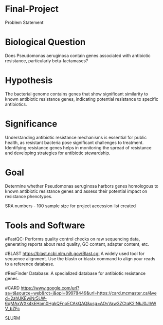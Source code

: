 # Final-Project
Problem Statement
# Biological Question
Does Pseudomonas aeruginosa contain genes associated with antibiotic resistance, particularly beta-lactamases?
# Hypothesis
The bacterial genome contains genes that show significant similarity to known antibiotic resistance genes, indicating potential resistance to specific antibiotics.
# Significance
Understanding antibiotic resistance mechanisms is essential for public health, as resistant bacteria pose significant challenges to treatment. Identifying resistance genes helps in monitoring the spread of resistance and developing strategies for antibiotic stewardship.
# Goal
Determine whether Pseudomonas aeruginosa harbors genes homologous to known antibiotic resistance genes and assess their potential impact on resistance phenotypes.


SRA numbers - 100 sample size for project
accession list created

# Tools and Software
   #FastQC: Performs quality control checks on raw sequencing data, generating reports about read quality, GC content, adapter content, etc.

#BLAST https://blast.ncbi.nlm.nih.gov/Blast.cgi 
    A widely used tool for sequence alignment. Use the blastn or blastx command to align your reads to a reference database.
    
#ResFinder Database: A specialized database for antibiotic resistance genes.
    
#CARD https://www.google.com/url?sa=t&source=web&rct=j&opi=89978449&url=https://card.mcmaster.ca/&ved=2ahUKEwiNr5LW-6qMAxWXk4kEHam0HgkQFnoECAkQAQ&usg=AOvVaw3ZCtqK2lNkJ0JlhWV_bZFc

SLURM
